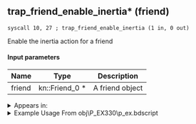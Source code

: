 ## trap_friend_enable_inertia* (friend)

`syscall 10, 27 ; trap_friend_enable_inertia (1 in, 0 out)`

Enable the inertia action for a friend

#### Input parameters
| Name | Type | Description
|------|------|------------
| friend   | kn::Friend_0 *   | A friend object




<details>
	<summary>Appears in:</summary>
| filename | Entity (obj)
|----------|-------------
| obj\P_EX330\p_ex.bdscript       | ((P) Peter Pan)          

</details>

<details>
	<summary>Example Usage From obj\P_EX330\p_ex.bdscript</summary>
```plaintext
L7882:
 popToSp 0
 pushFromPWp W364
 syscall 10, 27 ; trap_friend_enable_inertia (1 in, 0 out)
 pushFromFSp 0
 gosub 4, L6483
 ret
```
</details>


